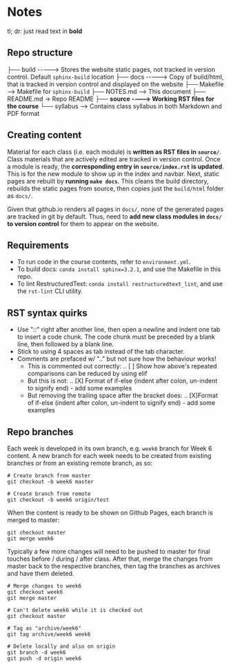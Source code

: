 # Notes

tl; dr: just read text in **bold**

## Repo structure

├── build -----> Stores the website static pages, not tracked in version control. Default `sphinx-build` location
├── docs  -----> Copy of build/html, that is tracked in version control and displayed on the website
├── Makefile --> Makefile for `sphinx-build`
├── NOTES.md --> This document
├── README.md -> Repo README
├── **source ----> Working RST files for the course**
└── syllabus --> Contains class syllabus in both Markdown and PDF format

## Creating content

Material for each class (i.e. each module) is **written as RST files in `source/`**. Class materials that are actively edited are tracked in version control. Once a module is ready, the **corresponding entry in `source/index.rst` is updated**. This is for the new module to show up in the index and navbar. Next, static pages are rebuilt by **running `make docs`**. This cleans the build directory, rebuilds the static pages from source, then copies just the `build/html` folder as `docs/`.

Given that github.io renders all pages in `docs/`, none of the generated pages are tracked in git by default. Thus, need to **add new class modules in `docs/` to version control** for them to appear on the website.  

## Requirements

+ To run code in the course contents, refer to `environment.yml`. 
+ To build docs: `conda install sphinx=3.2.1`, and use the Makefile in this repo.
+ To lint RestructuredText: `conda install restructuredtext_lint`, and use the `rst-lint` CLI utility.

## RST syntax quirks
+ Use "::" right after another line, then open a newline and indent one tab to insert a code chunk. The code chunk must be preceded by a blank line, then followed by a blank line. 
+ Stick to using 4 spaces as tab instead of the tab character. 
+ Comments are prefaced w/ ".." but not sure how the behaviour works!
    + This is commented out correctly: .. [ ] Show how above's repeated comparisons can be reduced by using elif
    + But this is not: .. [X] Format of if-else (indent after colon, un-indent to signify end) - add some examples
    + But removing the trailing space after the bracket does: .. [X]Format of if-else (indent after colon, un-indent to signify end) - add some examples

## Repo branches

Each week is developed in its own branch, e.g. `week6` branch for Week 6 content. A new branch for each week needs to be created from existing branches or from an existing remote branch, as so:

```
# Create branch from master
git checkout -b week6 master

# Create branch from remote
git checkout -b week6 origin/test
```

When the content is ready to be shown on Github Pages, each branch is merged to master:
```
git checkout master
git merge week6
```

Typically a few more changes will need to be pushed to master for final touches before / during / after class. After that, merge the changes from master back to the respective branches, then tag the branches as archives and have them deleted. 
```
# Merge changes to week6
git checkout week6
git merge master

# Can't delete week6 while it is checked out
git checkout master

# Tag as "archive/week6"
git tag archive/week6 week6

# Delete locally and also on origin
git branch -d week6
git push -d origin week6
```